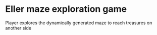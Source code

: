 # Eller maze exploration game
Player explores the dynamically generated maze to reach treasures on another side 

